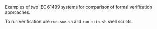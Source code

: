 Examples of two IEC 61499 systems for comparison of formal verification approaches. 

To run verification use `run-smv.sh` and `run-spin.sh` shell scripts. 